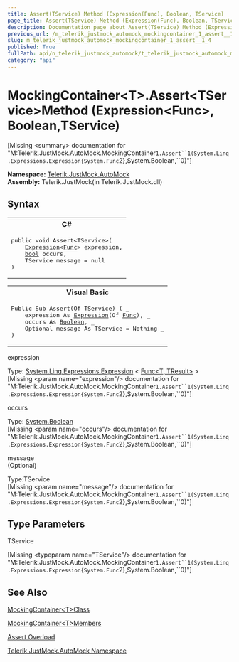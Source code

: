 ```yaml
---
title: Assert(TService) Method (Expression(Func), Boolean, TService)
page_title: Assert(TService) Method (Expression(Func), Boolean, TService) | JustMock Documentation
description: Documentation page about Assert(TService) Method (Expression(Func), Boolean, TService).
previous_url: /m_telerik_justmock_automock_mockingcontainer_1_assert__1_4.html
slug: m_telerik_justmock_automock_mockingcontainer_1_assert__1_4
published: True
fullPath: api/n_telerik_justmock_automock/t_telerik_justmock_automock_mockingcontainer_1/methods_t_telerik_justmock_automock_mockingcontainer_1/overload_telerik_justmock_automock_mockingcontainer_1_assert/m_telerik_justmock_automock_mockingcontainer_1_assert__1_4
category: "api"
---
```


# MockingContainer&lt;T&gt;.Assert&lt;TService&gt;Method (Expression&lt;Func&gt;, Boolean,TService)




[Missing &lt;summary&gt; documentation for "M:Telerik.JustMock.AutoMock.MockingContainer`1.Assert``1(System.Linq.Expressions.Expression{System.Func`2},System.Boolean,``0)"]



 **Namespace:**  [Telerik.JustMock.AutoMock](n_telerik_justmock_automock) <br> **Assembly:** Telerik.JustMock(in Telerik.JustMock.dll)
## Syntax


<div id="syntaxCodeBlocks" class="code"><span codeLanguage="CSharp"><table><tr><th>C#</th></tr><tr><td><pre xml:space="preserve"><span class="keyword">public</span> <span class="keyword">void</span> <span class="identifier">Assert</span>&lt;TService&gt;(
	<a href="https://msdn2.microsoft.com/en-us/library/bb335710" target="_blank">Expression</a>&lt;<a href="https://msdn2.microsoft.com/en-us/library/bb549151" target="_blank">Func</a>&gt; <span class="parameter">expression</span>,
	<a href="https://msdn2.microsoft.com/en-us/library/a28wyd50" target="_blank">bool</a> <span class="parameter">occurs</span>,
	TService <span class="parameter">message</span> = <span class="keyword">null</span>
)
</pre></td></tr></table></span><span codeLanguage="VisualBasicDeclaration"><table><tr><th>Visual Basic</th></tr><tr><td><pre xml:space="preserve"><span class="keyword">Public</span> <span class="keyword">Sub</span> <span class="identifier">Assert</span>(<span class="keyword">Of</span> TService) ( _
	<span class="parameter">expression</span> <span class="keyword">As</span> <a href="https://msdn2.microsoft.com/en-us/library/bb335710" target="_blank">Expression</a>(<span class="keyword">Of</span> <a href="https://msdn2.microsoft.com/en-us/library/bb549151" target="_blank">Func</a>), _
	<span class="parameter">occurs</span> <span class="keyword">As</span> <a href="https://msdn2.microsoft.com/en-us/library/a28wyd50" target="_blank">Boolean</a>, _
	Optional <span class="parameter">message</span> <span class="keyword">As</span> TService = <span class="keyword">Nothing</span> _
)</pre></td></tr></table></span></div>



expression<br>


Type: [System.Linq.Expressions.Expression](bb335710) &lt; [Func&lt;T, TResult&gt;](bb549151) &gt;<br>
[Missing &lt;param name="expression"/&gt; documentation for "M:Telerik.JustMock.AutoMock.MockingContainer`1.Assert``1(System.Linq.Expressions.Expression{System.Func`2},System.Boolean,``0)"]




occurs<br>


Type: [System.Boolean](a28wyd50) <br>
[Missing &lt;param name="occurs"/&gt; documentation for "M:Telerik.JustMock.AutoMock.MockingContainer`1.Assert``1(System.Linq.Expressions.Expression{System.Func`2},System.Boolean,``0)"]




message<br>
(Optional)

Type:TService<br>
[Missing &lt;param name="message"/&gt; documentation for "M:Telerik.JustMock.AutoMock.MockingContainer`1.Assert``1(System.Linq.Expressions.Expression{System.Func`2},System.Boolean,``0)"]




## Type Parameters




TService<br>



[Missing &lt;typeparam name="TService"/&gt; documentation for "M:Telerik.JustMock.AutoMock.MockingContainer`1.Assert``1(System.Linq.Expressions.Expression{System.Func`2},System.Boolean,``0)"]





## See Also



 [MockingContainer&lt;T&gt;Class](t_telerik_justmock_automock_mockingcontainer_1) 

 [MockingContainer&lt;T&gt;Members](allmembers_t_telerik_justmock_automock_mockingcontainer_1) 

 [Assert Overload](overload_telerik_justmock_automock_mockingcontainer_1_assert) 

 [Telerik.JustMock.AutoMock Namespace](n_telerik_justmock_automock) 



